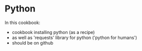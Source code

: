 # Python

In this cookbook:

- cookbook installing python (as a recipe)
- as well as 'requests' library for python ('python for humans')
- should be on github
